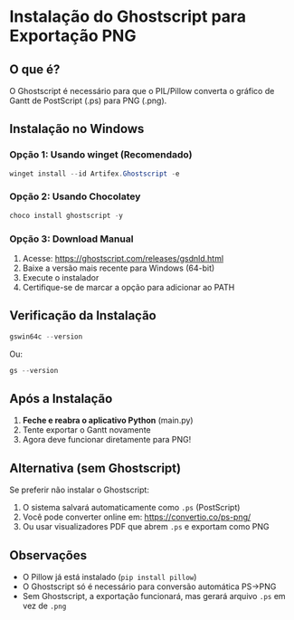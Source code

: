 # Instalação do Ghostscript para Exportação PNG

## O que é?
O Ghostscript é necessário para que o PIL/Pillow converta o gráfico de Gantt de PostScript (.ps) para PNG (.png).

## Instalação no Windows

### Opção 1: Usando winget (Recomendado)
```powershell
winget install --id Artifex.Ghostscript -e
```

### Opção 2: Usando Chocolatey
```powershell
choco install ghostscript -y
```

### Opção 3: Download Manual
1. Acesse: https://ghostscript.com/releases/gsdnld.html
2. Baixe a versão mais recente para Windows (64-bit)
3. Execute o instalador
4. Certifique-se de marcar a opção para adicionar ao PATH

## Verificação da Instalação
```powershell
gswin64c --version
```
Ou:
```powershell
gs --version
```

## Após a Instalação
1. **Feche e reabra o aplicativo Python** (main.py)
2. Tente exportar o Gantt novamente
3. Agora deve funcionar diretamente para PNG!

## Alternativa (sem Ghostscript)
Se preferir não instalar o Ghostscript:
1. O sistema salvará automaticamente como `.ps` (PostScript)
2. Você pode converter online em: https://convertio.co/ps-png/
3. Ou usar visualizadores PDF que abrem `.ps` e exportam como PNG

## Observações
- O Pillow já está instalado (`pip install pillow`)
- O Ghostscript só é necessário para conversão automática PS→PNG
- Sem Ghostscript, a exportação funcionará, mas gerará arquivo `.ps` em vez de `.png`
